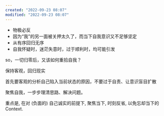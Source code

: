 ```yaml
---
created: "2022-09-23 08:07"
modified: "2022-09-23 08:07"
---
```

- 物极必反
- 因为“我”的另一面被关押太久了，而当下自我意识又不足够坚定
- 从有序回归无序
- 自我怀疑时，迷茫失意时，过于顺利时，均可能引发

so，一切归零后，又该如何重拾自我？

保持客观，回归现实

首先要客观的分析自己陷入当前状态的原因，不要过于自责、让意识盲目扩散

聚焦自我，一步步理清思路、解决问题。

重点是, 在对 (负面的) 自己诚实的前提下, 聚焦当下, 时刻反省, 以免忘却当下的 Context.